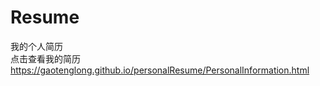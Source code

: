 # Resume
我的个人简历
<br/>
点击查看我的简历
https://gaotenglong.github.io/personalResume/PersonalInformation.html
